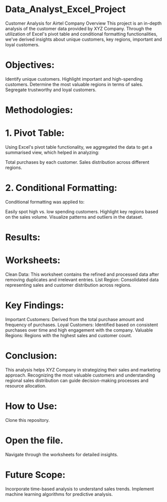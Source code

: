 # Data_Analyst_Excel_Project
Customer Analysis for Airtel Company
Overview
This project is an in-depth analysis of the customer data provided by XYZ Company. Through the utilization of Excel's pivot table and conditional formatting functionalities, we've derived insights about unique customers, key regions, important and loyal customers.

# Objectives:
Identify unique customers.
Highlight important and high-spending customers.
Determine the most valuable regions in terms of sales.
Segregate trustworthy and loyal customers.

# Methodologies:
   # 1. Pivot Table:
Using Excel's pivot table functionality, we aggregated the data to get a summarised view, which helped in analyzing:

Total purchases by each customer.
Sales distribution across different regions.
   # 2. Conditional Formatting:
Conditional formatting was applied to:

Easily spot high vs. low spending customers.
Highlight key regions based on the sales volume.
Visualize patterns and outliers in the dataset.
# Results:
  # Worksheets:
Clean Data: This worksheet contains the refined and processed data after removing duplicates and irrelevant entries.
List Region: Consolidated data representing sales and customer distribution across regions.
 # Key Findings:
Important Customers: Derived from the total purchase amount and frequency of purchases.
Loyal Customers: Identified based on consistent purchases over time and high engagement with the company.
Valuable Regions: Regions with the highest sales and customer count.
 # Conclusion:
This analysis helps XYZ Company in strategizing their sales and marketing approach. Recognizing the most valuable customers and understanding regional sales distribution can guide decision-making processes and resource allocation.

# How to Use:
Clone this repository.
# Open the file.
Navigate through the worksheets for detailed insights.
# Future Scope:
Incorporate time-based analysis to understand sales trends.
Implement machine learning algorithms for predictive analysis.
